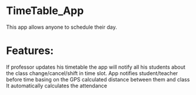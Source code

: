 # TimeTable_App
This app allows anyone to schedule their day.
# Features:
If professor updates his timetable the app will notify all his students about the class change/cancel/shift in time slot.
App notifies student/teacher before time basing on the GPS calculated distance between them and class
It automatically calculates the attendance
